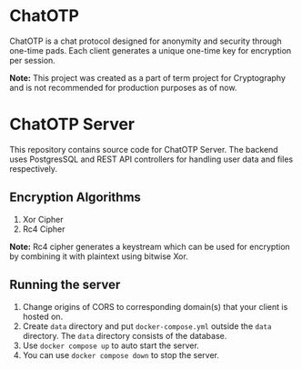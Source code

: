 # ChatOTP
ChatOTP is a chat protocol designed for anonymity and security through one-time pads. Each client generates a unique one-time key for encryption per session.

**Note:** This project was created as a part of term project for Cryptography and is not recommended for production purposes as of now.

# ChatOTP Server
This repository contains source code for ChatOTP Server. The backend uses PostgresSQL and REST API controllers for handling user data and files respectively.

## Encryption Algorithms
1. Xor Cipher
2. Rc4 Cipher

**Note:** Rc4 cipher generates a keystream which can be used for encryption by combining it with plaintext using bitwise Xor.

## Running the server
1. Change origins of CORS to corresponding domain(s) that your client is hosted on.
2. Create `data` directory and put `docker-compose.yml` outside the `data` directory. The `data` directory consists of the database.
3. Use `docker compose up` to auto start the server.
4. You can use `docker compose down` to stop the server.
